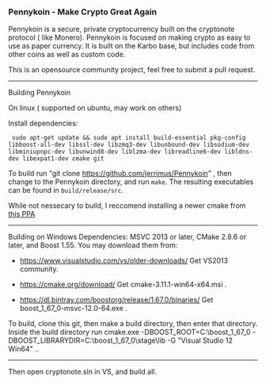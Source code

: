   
### Pennykoin - Make Crypto Great Again


 Pennykoin is a secure, private cryptocurrency built on the cryptonote protocol ( like Monero).
Pennykoin is focused on making crypto as easy to use as paper currency. It is built on the Karbo base, but includes code from other coins as well as custom code. 
 
  This is an opensource community project, feel free to submit a pull request. 

 ___

Building Pennykoin 

On linux ( supported on ubuntu, may work on others)

Install dependencies: 
 
     sudo apt-get update && sudo apt install build-essential pkg-config libboost-all-dev libssl-dev libzmq3-dev libunbound-dev libsodium-dev libminiupnpc-dev libunwind8-dev liblzma-dev libreadline6-dev libldns-dev libexpat1-dev cmake git


To build run "git clone https://github.com/jerrimus/Pennykoin" , then change to the Pennykoin directory, and run `make`. The resulting executables can be found in `build/release/src`.

 While not nessecary to build, I reccomend installing a newer cmake from [this PPA](https://launchpad.net/~george-edison55/+archive/ubuntu/cmake-3.x)

 ___

Building on Windows
Dependencies: MSVC 2013 or later, CMake 2.8.6 or later, and Boost 1.55. You may download them from:

* https://www.visualstudio.com/vs/older-downloads/   Get VS2013 community.
 
* https://cmake.org/download/    Get  	cmake-3.11.1-win64-x64.msi .
 
* https://dl.bintray.com/boostorg/release/1.67.0/binaries/   Get boost_1_67_0-msvc-12.0-64.exe .

To build, clone this git, then make a build directory, then enter that directory.  
Inside the build directory run 
    cmake.exe -DBOOST_ROOT=C:\boost_1_67_0 -DBOOST_LIBRARYDIR=C:\boost_1_67_0\stage\lib -G "Visual Studio 12 Win64" .. 
 ___

  Then open cryptonote.sln in VS, and build all.